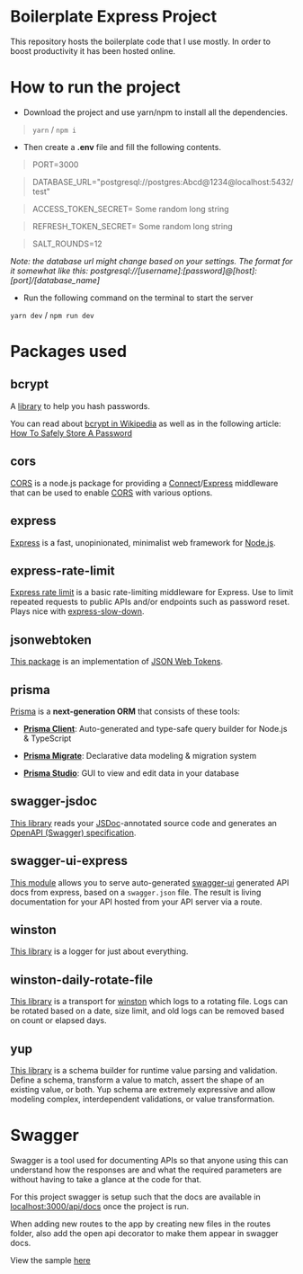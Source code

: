 # Boilerplate Express Project

This repository hosts the boilerplate code that I use mostly. In order to boost productivity it has been hosted online.

# How to run the project

- Download the project and use yarn/npm to install all the dependencies.

> `yarn` / `npm i`

- Then create a **.env** file and fill the following contents.

> PORT=3000

> DATABASE_URL="postgresql://postgres:Abcd@1234@localhost:5432/test"

> ACCESS_TOKEN_SECRET= Some random long string

> REFRESH_TOKEN_SECRET= Some random long string

> SALT_ROUNDS=12

_Note: the database url might change based on your settings. The format for it somewhat like this: postgresql://[username]:[password]@[host]:[port]/[database_name]_

- Run the following command on the terminal to start the server

`yarn dev` / `npm run dev`

# Packages used

## bcrypt

A [library](https://www.npmjs.com/package/bcrypt) to help you hash passwords.

You can read about [bcrypt in Wikipedia](https://en.wikipedia.org/wiki/Bcrypt) as well as in the following article: [How To Safely Store A Password](http://codahale.com/how-to-safely-store-a-password/)

## cors

[CORS](https://www.npmjs.com/package/cors) is a node.js package for providing a [Connect](http://www.senchalabs.org/connect/)/[Express](http://expressjs.com/) middleware that can be used to enable [CORS](http://en.wikipedia.org/wiki/Cross-origin_resource_sharing) with various options.

## express

[Express](https://www.npmjs.com/package/express) is a fast, unopinionated, minimalist web framework for [Node.js](http://nodejs.org/).

## express-rate-limit

[Express rate limit](https://github.com/express-rate-limit/express-rate-limit) is a basic rate-limiting middleware for Express. Use to limit repeated requests to public APIs and/or endpoints such as password reset. Plays nice with [express-slow-down](https://www.npmjs.com/package/express-slow-down).

## jsonwebtoken

[This package](https://github.com/auth0/node-jsonwebtoken#readme) is an implementation of [JSON Web Tokens](https://tools.ietf.org/html/rfc7519).

## prisma

[Prisma](https://www.prisma.io/) is a **next-generation ORM** that consists of these tools:

- [**Prisma Client**](https://www.prisma.io/docs/concepts/components/prisma-client): Auto-generated and type-safe query builder for Node.js & TypeScript

- [**Prisma Migrate**](https://www.prisma.io/docs/concepts/components/prisma-migrate): Declarative data modeling & migration system

- [**Prisma Studio**](https://github.com/prisma/studio): GUI to view and edit data in your database

## swagger-jsdoc

[This library](https://www.npmjs.com/package/swagger-jsdoc) reads your [JSDoc](https://jsdoc.app/)-annotated source code and generates an [OpenAPI (Swagger) specification](https://swagger.io/specification/).

## swagger-ui-express

[This module](https://www.npmjs.com/package/swagger-ui-express) allows you to serve auto-generated [swagger-ui](https://swagger.io/tools/swagger-ui/) generated API docs from express, based on a `swagger.json` file. The result is living documentation for your API hosted from your API server via a route.

## winston

[This library](https://github.com/winstonjs/winston) is a logger for just about everything.

## winston-daily-rotate-file

[This library](https://github.com/winstonjs/winston-daily-rotate-file) is a transport for [winston](https://github.com/winstonjs/winston) which logs to a rotating file. Logs can be rotated based on a date, size limit, and old logs can be removed based on count or elapsed days.

## yup

[This library](https://github.com/jquense/yup) is a schema builder for runtime value parsing and validation. Define a schema, transform a value to match, assert the shape of an existing value, or both. Yup schema are extremely expressive and allow modeling complex, interdependent validations, or value transformation.

# Swagger

Swagger is a tool used for documenting APIs so that anyone using this can understand how the responses are and what the required parameters are without having to take a glance at the code for that.

For this project swagger is setup such that the docs are available in [localhost:3000/api/docs](http://localhost:3000/api/docs) once the project is run.

When adding new routes to the app by creating new files in the routes folder, also add the open api decorator to make them appear in swagger docs.

View the sample [here](https://forge.etsi.org/swagger/editor/)
